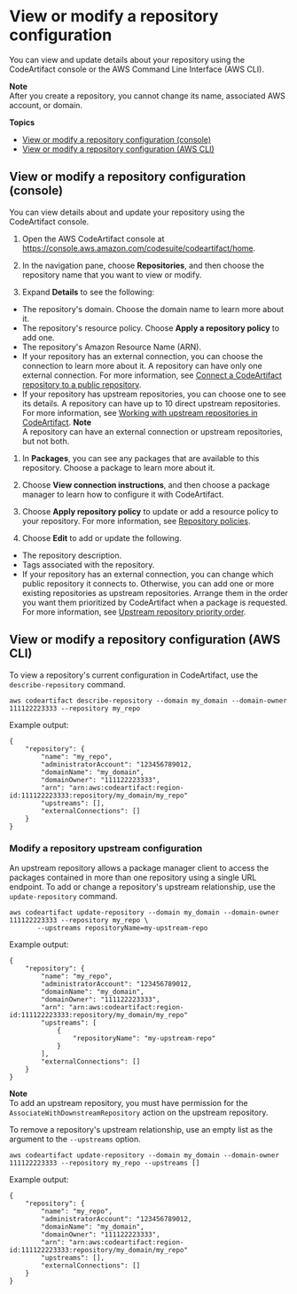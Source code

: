 # View or modify a repository configuration<a name="config-repos"></a>

 You can view and update details about your repository using the CodeArtifact console or the AWS Command Line Interface \(AWS CLI\)\. 

**Note**  
After you create a repository, you cannot change its name, associated AWS account, or domain\.

**Topics**
+ [View or modify a repository configuration \(console\)](#config-repos-console)
+ [View or modify a repository configuration \(AWS CLI\)](#config-repos-cli)

## View or modify a repository configuration \(console\)<a name="config-repos-console"></a>

 You can view details about and update your repository using the CodeArtifact console\. 

1. Open the AWS CodeArtifact console at [https://console\.aws\.amazon\.com/codesuite/codeartifact/home](https://console.aws.amazon.com/codesuite/codeartifact/home)\.

1.  In the navigation pane, choose **Repositories**, and then choose the repository name that you want to view or modify\. 

1.  Expand **Details** to see the following: 
   +  The repository's domain\. Choose the domain name to learn more about it\. 
   +  The repository's resource policy\. Choose **Apply a repository policy** to add one\. 
   +  The repository's Amazon Resource Name \(ARN\)\. 
   +  If your repository has an external connection, you can choose the connection to learn more about it\. A repository can have only one external connection\. For more information, see [Connect a CodeArtifact repository to a public repository](external-connection.md)\. 
   +  If your repository has upstream repositories, you can choose one to see its details\. A repository can have up to 10 direct upstream repositories\. For more information, see [Working with upstream repositories in CodeArtifact](repos-upstream.md)\. 
**Note**  
 A repository can have an external connection or upstream repositories, but not both\. 

1.  In **Packages**, you can see any packages that are available to this repository\. Choose a package to learn more about it\. 

1.  Choose **View connection instructions**, and then choose a package manager to learn how to configure it with CodeArtifact\. 

1.  Choose **Apply repository policy** to update or add a resource policy to your repository\. For more information, see [ Repository policies](repo-policies.md)\. 

1.  Choose **Edit** to add or update the following\. 
   +  The repository description\. 
   +  Tags associated with the repository\.
   +  If your repository has an external connection, you can change which public repository it connects to\. Otherwise, you can add one or more existing repositories as upstream repositories\. Arrange them in the order you want them prioritized by CodeArtifact when a package is requested\. For more information, see [Upstream repository priority order](repo-upstream-search-order.md)\. 

## View or modify a repository configuration \(AWS CLI\)<a name="config-repos-cli"></a>

To view a repository's current configuration in CodeArtifact, use the `describe-repository` command\.

```
aws codeartifact describe-repository --domain my_domain --domain-owner 111122223333 --repository my_repo
```

Example output:

```
{
    "repository": {
        "name": "my_repo",
        "administratorAccount": "123456789012,
        "domainName": "my_domain",
        "domainOwner": "111122223333",
        "arn": "arn:aws:codeartifact:region-id:111122223333:repository/my_domain/my_repo"
        "upstreams": [],
        "externalConnections": []
    }
}
```

### Modify a repository upstream configuration<a name="modify-upstream"></a>

An upstream repository allows a package manager client to access the packages contained in more than one repository using a single URL endpoint\. To add or change a repository's upstream relationship, use the `update-repository` command\.

```
aws codeartifact update-repository --domain my_domain --domain-owner 111122223333 --repository my_repo \
       --upstreams repositoryName=my-upstream-repo
```

Example output:

```
{
    "repository": {
        "name": "my_repo",
        "administratorAccount": "123456789012,
        "domainName": "my_domain",
        "domainOwner": "111122223333",
        "arn": "arn:aws:codeartifact:region-id:111122223333:repository/my_domain/my_repo"
        "upstreams": [
            {
                "repositoryName": "my-upstream-repo"
            }
        ],
        "externalConnections": []
    }
}
```

**Note**  
To add an upstream repository, you must have permission for the `AssociateWithDownstreamRepository` action on the upstream repository\.

To remove a repository's upstream relationship, use an empty list as the argument to the `--upstreams` option\.

```
aws codeartifact update-repository --domain my_domain --domain-owner 111122223333 --repository my_repo --upstreams []
```

Example output:

```
{
    "repository": {
        "name": "my_repo",
        "administratorAccount": "123456789012,
        "domainName": "my_domain",
        "domainOwner": "111122223333",
        "arn": "arn:aws:codeartifact:region-id:111122223333:repository/my_domain/my_repo"
        "upstreams": [],
        "externalConnections": []
    }
}
```